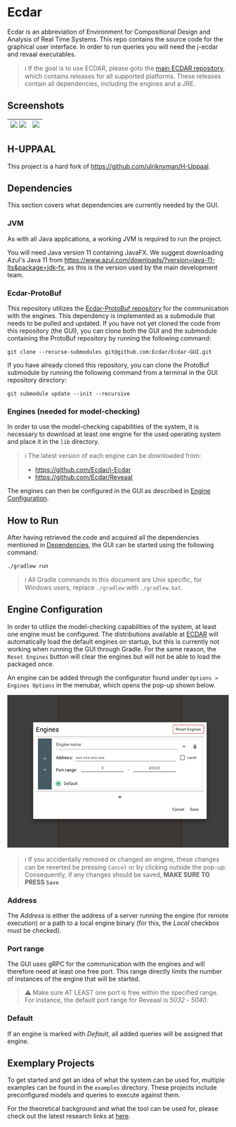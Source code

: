 # Ecdar
Ecdar is an abbreviation of Environment for Compositional Design and Analysis of Real Time Systems.
This repo contains the source code for the graphical user interface. In order to run queries you will need the
j-ecdar and revaal executables.

> :information_source: If the goal is to use ECDAR, please goto the [main ECDAR repository](https://github.com/Ecdar/ECDAR), which contains releases for all supported platforms. These releases contain all dependencies, including the engines and a JRE.

## Screenshots
| <img src="presentation/Retailer.png" width="400">  <img src="presentation/Administration.png" width="400"> | <img src="presentation/UniversityExample.png" width="400"> | 
|------------------------------------------------------------------------------------------------------------|------------------------------------------------------------|

## H-UPPAAL
This project is a hard fork of https://github.com/ulriknyman/H-Uppaal.

<a id="dependencies"></a>
## Dependencies
This section covers what dependencies are currently needed by the GUI.

### JVM
As with all Java applications, a working JVM is required to run the project.

You will need Java version 11 containing JavaFX. We suggest downloading Azul's Java 11 from https://www.azul.com/downloads/?version=java-11-lts&package=jdk-fx, as this is the version used by the main development team.

### Ecdar-ProtoBuf
This repository utilizes the [Ecdar-ProtoBuf repository](https://github.com/Ecdar/Ecdar-ProtoBuf) for the communication with the engines. This dependency is implemented as a submodule that needs to be pulled and updated. If you have not yet cloned the code from this repository (the GUI), you can clone both the GUI and the submodule containing the ProtoBuf repository by running the following command:

```shell
git clone --recurse-submodules git@github.com:Ecdar/Ecdar-GUI.git
```

If you have already cloned this repository, you can clone the ProtoBuf submodule by running the following command from a terminal in the GUI repository directory:

```shell
git submodule update --init --recursive
```

### Engines (needed for model-checking)
In order to use the model-checking capabilities of the system, it is necessary to download at least one engine for the used operating system and place it in the `lib` directory.

> :information_source: The latest version of each engine can be downloaded from:
> * https://github.com/Ecdar/j-Ecdar
> * https://github.com/Ecdar/Reveaal

The engines can then be configured in the GUI as described in [Engine Configuration](#engine_configuration).

## How to Run
After having retrieved the code and acquired all the dependencies mentioned in [Dependencies](#dependencies), the GUI can be started using the following command:
```shell
./gradlew run
```

> :information_source: All Gradle commands in this document are Unix specific, for Windows users, replace `./gradlew` with `./gradlew.bat`.

<a id="engine_configuration"></a>
## Engine Configuration
In order to utilize the model-checking capabilities of the system, at least one engine must be configured.
The distributions available at [ECDAR](https://github.com/Ecdar/ECDAR) will automatically load the default engines on startup, but this is currently not working when running the GUI through Gradle.
For the same reason, the `Reset Engines` button will clear the engines but will not be able to load the packaged once.

An engine can be added through the configurator found under `Options > Engines Options` in the menubar, which opens the pop-up shown below.

<img src="presentation/EngineConfiguration.png" alt="Engine Configuration Pop-up">

> :information_source: If you accidentally removed or changed an engine, these changes can be reverted be pressing `Cancel` or by clicking outside the pop-up. Consequently, if any changes should be saved, **MAKE SURE TO PRESS `Save`**

### Address
The _Address_ is either the address of a server running the engine (for remote execution) or a path to a local engine binary (for this, the _Local_ checkbox must be checked).

### Port range
The GUI uses gRPC for the communication with the engines and will therefore need at least one free port. This range directly limits the number of instances of the engine that will be started.
> :warning: Make sure AT LEAST one port is free within the specified range. For instance, the default port range for Reveaal is _5032_ - _5040_.

### Default
If an engine is marked with _Default_, all added queries will be assigned that engine.


## Exemplary Projects
To get started and get an idea of what the system can be used for, multiple examples can be found in the `examples` directory.
These projects include preconfigured models and queries to execute against them.

For the theoretical background and what the tool can be used for, please check out the latest research links at [here](https://ulrik.blog.aau.dk/ecdar/).